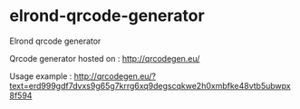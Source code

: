 # elrond-qrcode-generator
Elrond qrcode generator

Qrcode generator hosted on :
http://qrcodegen.eu/

Usage example :
http://qrcodegen.eu/?text=erd999gdf7dvxs9g65g7krrg6xq9degscqkwe2h0xmbfke48vtb5ubwpx8f594
